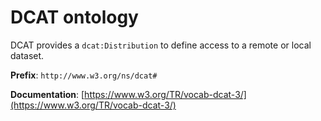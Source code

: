 # DCAT ontology

DCAT provides a `dcat:Distribution` to define access to a remote or local dataset.

**Prefix**: `http://www.w3.org/ns/dcat#`

**Documentation**: [https://www.w3.org/TR/vocab-dcat-3/](https://www.w3.org/TR/vocab-dcat-3/)

